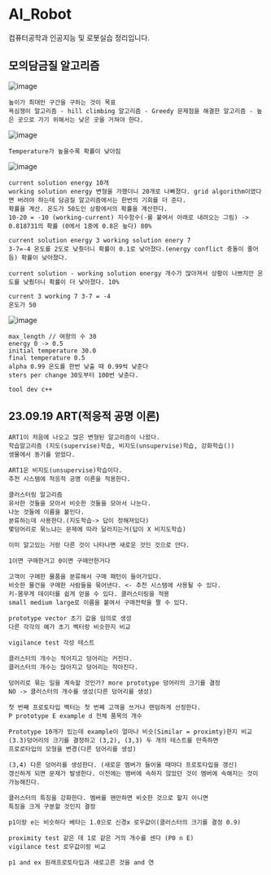 # AI_Robot
컴퓨터공학과 인공지능 및 로봇실습 정리입니다.
## 모의담금질 알고리즘
![image](https://github.com/wonchihyeon/AI_Robot/assets/58906858/4c7da6a3-e75a-419c-8607-ac841562c75c)
```
높이가 최대인 구간을 구하는 것이 목표
욕심쟁이 알고리즘 - hill climbing 알고리즘 - Greedy 문제점을 해결한 알고리즘 - 높은 곳으로 가기 위해서는 낮은 곳을 거쳐야 한다.
```
![image](https://github.com/wonchihyeon/AI_Robot/assets/58906858/4bc07e46-f758-4917-9cc9-994c9e852a61)
```
Temperature가 높을수록 확률이 낮아짐
```
![image](https://github.com/wonchihyeon/AI_Robot/assets/58906858/4a418a0c-844a-4a8b-9f6f-f38ce32be34f)
```
current solution energy 10개
working solution energy 변형을 가했더니 20개로 나빠졌다. grid algorithm이였다면 버려야 하는데 담금질 알고리즘에서는 한번의 기회를 더 준다.
확률을 계산. 온도가 50도인 상황에서의 확률을 계산한다.
10-20 = -10 (working-current) 지수함수(-를 붙여서 아래로 내려오는 그림) -> 0.818731의 확률 (0에서 1중에 0.8은 높다) 80%

current solution energy 3 working solution enery 7
3-7=-4 온도를 2도로 낮췃더니 확률이 0.1로 낮아졌다.(energy conflict 충돌이 줄어듬) 확률이 낮아졌다.

current solution - working solution energy 개수가 많아져서 상황이 나쁘지만 온도를 낮췄더니 확률이 더 낮아졌다. 10%

current 3 working 7 3-7 = -4
온도가 50
```
![image](https://github.com/wonchihyeon/AI_Robot/assets/58906858/1e938373-f377-49ab-bb51-597a80f1cb14)
```
max_length // 여왕의 수 30
energy 0 -> 0.5
initial temperature 30.0
final temperature 0.5
alpha 0.99 온도를 한번 낮출 때 0.99씩 낮춘다
sters per change 30도부터 100번 낮춘다.

tool dev c++
```
## 23.09.19 ART(적응적 공명 이론)
```
ART1이 처음에 나오고 많은 변형된 알고리즘이 나왔다.
학습알고리즘 (지도(supervise)학습, 비지도(unsupervise)학습, 강화학습())
생물에서 동기를 얻었다.

ART1은 비지도(unsupervise)학습이다.
추천 시스템에 적응적 공명 이론을 적용한다.

클러스터링 알고리즘
유사한 것들을 모아서 비슷한 것들을 모아서 나눈다.
나눈 것들에 이름을 붙인다.
분류하는데 사용한다.(지도학습-> 답이 정해져있다)
몇덩어리로 묶느냐는 문제에 따라 달라지는거(답이 X 비지도학습)

이미 알고있는 거랑 다른 것이 나타나면 새로운 것인 것으로 안다.

1이면 구매한거고 0이면 구매안한거다

고객이 구매한 물품을 분류해서 구매 패턴이 들어가있다.
비슷한 물건을 구매한 사람들을 묶어낸다. <- 추천 시스템에 사용될 수 있다.
키-몸무게 데이터를 쉽게 얻을 수 있다. 클러스터링을 적용
small medium large로 이름을 붙여서 구매전략을 짤 수 있다.

prototype vector 초기 값을 임의로 생성
다른 각각의 예가 초기 벡터랑 비슷한지 비교

vigilance test 각성 테스트

클러스터의 개수는 적어지고 덩어리는 커진다.
클러스터의 개수는 많아지고 덩어리는 작아진다.

덩어리로 묶는 일을 계속할 것인가? more prototype 덩어리의 크기를 결정
NO -> 클러스터의 개수를 생성(다른 덩어리를 생성)

첫 번째 프로토타입 벡터는 첫 번째 고객을 쓰거나 랜덤하게 선정한다.
P prototype E example d 전체 품목의 개수

Prototype 10개가 있는데 example이 얼마나 비슷(Similar = proximty)한지 비교
(3.3)덩어리의 크기를 결정하고 (3,2), (3,3) 두 개의 테스트를 만족하면
프로로타입의 모형을 변경(다른 덩어리를 생성)

(3,4) 다른 덩어리를 생성한다. (새로운 멤버가 들어올 때마다 프로토타입을 갱신)
갱신하게 되면 문제가 발생한다. 이전에는 멤버에 속하지 않았던 것이 멤버에 속해지는 것이
가능해진다.

클러스터의 특징을 강화한다. 멤버를 왠만하면 비슷한 것으로 할지 아니면
특징을 크게 구분할 것인지 결정

p1이랑 e는 비슷하다 베타는 1.0으로 신경x 로우값이(클러스터의 크기를 결정 0.9)

proximity test 같은 데 1로 같은 거의 개수를 센다 (P0 n E)
vigilance test 로우값이랑 비교

p1 and ex 원래프로토타입과 새로고른 것을 and 연
```
